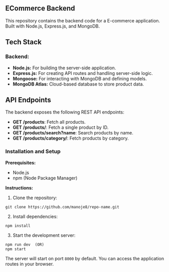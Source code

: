 ## ECommerce Backend

This repository contains the backend code for a E-commerce application. Built with Node.js, Express.js, and MongoDB.

## Tech Stack

### Backend:

- **Node.js:** For building the server-side application.
- **Express.js:** For creating API routes and handling server-side logic.
- **Mongoose:** For interacting with MongoDB and defining models.
- **MongoDB Atlas:** Cloud-based database to store product data.

## API Endpoints

The backend exposes the following REST API endpoints:

- **GET /products**: Fetch all products.
- **GET /products/**: Fetch a single product by ID.
- **GET /products/search?name**: Search products by name.
- **GET /products/category/**: Fetch products by category.

### Installation and Setup

**Prerequisites:**

- Node.js
- npm (Node Package Manager)

**Instructions:**

1. Clone the repository:

```
git clone https://github.com/manoje8/repo-name.git
```

2. Install dependencies:

```
npm install
```

3. Start the development server:

```
npm run dev  (OR)
npm start
```

The server will start on port `8000` by default. You can access the application routes in your browser.
